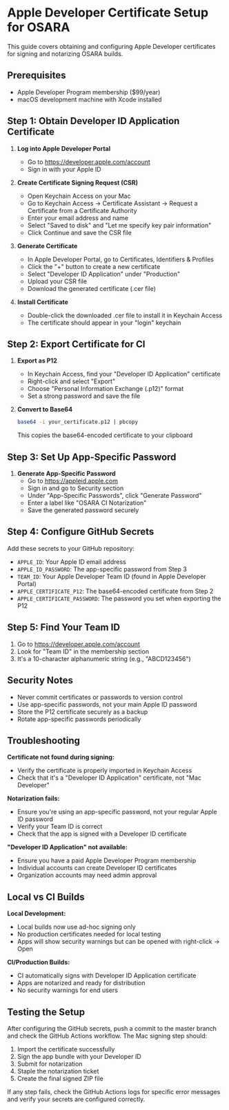 # Apple Developer Certificate Setup for OSARA

This guide covers obtaining and configuring Apple Developer certificates for signing and notarizing OSARA builds.

## Prerequisites

- Apple Developer Program membership ($99/year)
- macOS development machine with Xcode installed

## Step 1: Obtain Developer ID Application Certificate

1. **Log into Apple Developer Portal**
   - Go to https://developer.apple.com/account
   - Sign in with your Apple ID

2. **Create Certificate Signing Request (CSR)**
   - Open Keychain Access on your Mac
   - Go to Keychain Access → Certificate Assistant → Request a Certificate from a Certificate Authority
   - Enter your email address and name
   - Select "Saved to disk" and "Let me specify key pair information"
   - Click Continue and save the CSR file

3. **Generate Certificate**
   - In Apple Developer Portal, go to Certificates, Identifiers & Profiles
   - Click the "+" button to create a new certificate
   - Select "Developer ID Application" under "Production"
   - Upload your CSR file
   - Download the generated certificate (.cer file)

4. **Install Certificate**
   - Double-click the downloaded .cer file to install it in Keychain Access
   - The certificate should appear in your "login" keychain

## Step 2: Export Certificate for CI

1. **Export as P12**
   - In Keychain Access, find your "Developer ID Application" certificate
   - Right-click and select "Export"
   - Choose "Personal Information Exchange (.p12)" format
   - Set a strong password and save the file

2. **Convert to Base64**
   ```bash
   base64 -i your_certificate.p12 | pbcopy
   ```
   This copies the base64-encoded certificate to your clipboard

## Step 3: Set Up App-Specific Password

1. **Generate App-Specific Password**
   - Go to https://appleid.apple.com
   - Sign in and go to Security section
   - Under "App-Specific Passwords", click "Generate Password"
   - Enter a label like "OSARA CI Notarization"
   - Save the generated password securely

## Step 4: Configure GitHub Secrets

Add these secrets to your GitHub repository:

- `APPLE_ID`: Your Apple ID email address
- `APPLE_ID_PASSWORD`: The app-specific password from Step 3
- `TEAM_ID`: Your Apple Developer Team ID (found in Apple Developer Portal)
- `APPLE_CERTIFICATE_P12`: The base64-encoded certificate from Step 2
- `APPLE_CERTIFICATE_PASSWORD`: The password you set when exporting the P12

## Step 5: Find Your Team ID

1. Go to https://developer.apple.com/account
2. Look for "Team ID" in the membership section
3. It's a 10-character alphanumeric string (e.g., "ABCD123456")

## Security Notes

- Never commit certificates or passwords to version control
- Use app-specific passwords, not your main Apple ID password
- Store the P12 certificate securely as a backup
- Rotate app-specific passwords periodically

## Troubleshooting

**Certificate not found during signing:**
- Verify the certificate is properly imported in Keychain Access
- Check that it's a "Developer ID Application" certificate, not "Mac Developer"

**Notarization fails:**
- Ensure you're using an app-specific password, not your regular Apple ID password
- Verify your Team ID is correct
- Check that the app is signed with a Developer ID certificate

**"Developer ID Application" not available:**
- Ensure you have a paid Apple Developer Program membership
- Individual accounts can create Developer ID certificates
- Organization accounts may need admin approval

## Local vs CI Builds

**Local Development:**
- Local builds now use ad-hoc signing only
- No production certificates needed for local testing
- Apps will show security warnings but can be opened with right-click → Open

**CI/Production Builds:**
- CI automatically signs with Developer ID Application certificate
- Apps are notarized and ready for distribution
- No security warnings for end users

## Testing the Setup

After configuring the GitHub secrets, push a commit to the master branch and check the GitHub Actions workflow. The Mac signing step should:

1. Import the certificate successfully
2. Sign the app bundle with your Developer ID
3. Submit for notarization
4. Staple the notarization ticket
5. Create the final signed ZIP file

If any step fails, check the GitHub Actions logs for specific error messages and verify your secrets are configured correctly.
